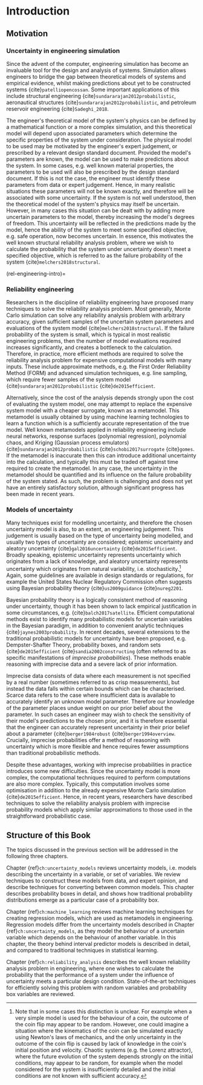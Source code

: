 # Introduction

## Motivation

### Uncertainty in engineering simulation

Since the advent of the computer, engineering simulation has become an
invaluable tool for the design and analysis of systems. Simulation
allows engineers to bridge the gap between theoretical models of systems
and empirical evidence, whilst making predictions about yet to be
constructed systems {cite}`patelliopencossan`. Some important applications of
this include structural engineering {cite}`sundararajan2012probabilistic`,
aeronautical structures {cite}`sundararajan2012probabilistic`, and petroleum
reservoir engineering {cite}`Sadeghi_2018`.

The engineer's theoretical model of the system's physics can be defined
by a mathematical function or a more complex simulation, and this
theoretical model will depend upon associated parameters which determine
the specific properties of the system under consideration. The physical
model to be used may be motivated by the engineer's expert judgement, or
prescribed by a relevant design standard document. Provided the model's
parameters are known, the model can be used to make predictions about
the system. In some cases, e.g. well known material properties, the
parameters to be used will also be prescribed by the design standard
document. If this is not the case, the engineer must identify these
parameters from data or expert judgement. Hence, in many realistic
situations these parameters will not be known exactly, and therefore
will be associated with some uncertainty. If the system is not well
understood, then the theoretical model of the system's physics may
itself be uncertain. However, in many cases this situation can be dealt
with by adding more uncertain parameters to the model, thereby
increasing the model's degrees of freedom. This uncertainty will be
reflected in the predictions made by the model, hence the ability of the
system to meet some specified objective, e.g. safe operation, now
becomes uncertain. In essence, this motivates the well known structural
reliability analysis problem, where we wish to calculate the probability
that the system under uncertainty doesn't meet a specified objective,
which is referred to as the failure probability of the system
{cite}`melchers2018structural`.

(rel-engineering-intro)=
### Reliability engineering

Researchers in the discipline of reliability engineering have proposed
many techniques to solve the reliability analysis problem. Most
generally, Monte Carlo simulation can solve any reliability analysis
problem with arbitrary accuracy, given sufficient samples of the
uncertain system parameters and evaluations of the system model
{cite}`melchers2018structural`. If the failure probability of the system is
small, which is typical in most realistic engineering problems, then the
number of model evaluations required increases significantly, and
creates a bottleneck to the calculation. Therefore, in practice, more
efficient methods are required to solve the reliability analysis problem
for expensive computational models with many inputs. These include
approximate methods, e.g. the First Order Reliability Method (FORM) and
advanced simulation techniques, e.g. line sampling, which require fewer
samples of the system model
{cite}`sundararajan2012probabilistic` {cite}`de2015efficient`.

Alternatively, since the cost of the analysis depends strongly upon the
cost of evaluating the system model, one may attempt to replace the
expensive system model with a cheaper surrogate, known as a metamodel.
This metamodel is usually obtained by using machine learning
technologies to learn a function which is a sufficiently accurate
representation of the true model. Well known metamodels applied in
reliability engineering include neural networks, response surfaces
(polynomial regression), polynomial chaos, and Kriging (Gaussian process
emulators)
{cite}`sundararajan2012probabilistic` {cite}`schobi2017surrogate` {cite}`gomes`. If the
metamodel is inaccurate then this can introduce additional uncertainty
into the calculation, and typically this must be traded off against time
required to create the metamodel. In any case, the uncertainty in the
metamodel should be quantified and its influence on the failure
probability of the system stated. As such, the problem is challenging
and does not yet have an entirely satisfactory solution, although
significant progress has been made in recent years.

### Models of uncertainty

Many techniques exist for modelling uncertainty, and therefore the
chosen uncertainty model is also, to an extent, an engineering
judgement. This judgement is usually based on the type of uncertainty
being modelled, and usually two types of uncertainty are considered;
epistemic uncertainty and aleatory uncertainty
{cite}`gal2016uncertainty` {cite}`de2015efficient`. Broadly speaking, epistemic
uncertainty represents uncertainty which originates from a lack of
knowledge, and aleatory uncertainty represents uncertainty which
originates from natural variability, i.e. stochasticity.[^1] Again, some
guidelines are available in design standards or regulations, for example
the United States Nuclear Regulatory Commission often suggests using
Bayesian probability theory {cite}`us2009guidance` {cite}`nureg2201`.

Bayesian probability theory is a logically consistent method of
reasoning under uncertainty, though it has been shown to lack empirical
justification in some circumstances, e.g. {cite}`balch2017satellite`. Efficient
computational methods exist to identify many probabilistic models for
uncertain variables in the Bayesian paradigm, in addition to convenient
analytic techniques {cite}`jaynes2003probability`. In recent decades, several
extensions to the traditional probabilistic models for uncertainty have
been proposed, e.g. Dempster-Shafter Theory, probability boxes, and
random sets {cite}`de2015efficient` {cite}`sandia2002constructing` (often referred
to as specific manifestations of *imprecise probabilities*). These
methods enable reasoning with imprecise data and a severe lack of prior
information.

Imprecise data consists of data where each measurement is not specified
by a real number (sometimes referred to as crisp measurements), but
instead the data falls within certain bounds which can be characterised.
Scarce data refers to the case where insufficient data is available to
accurately identify an unknown model parameter. Therefore our knowledge
of the parameter places undue weight on our prior belief about the
parameter. In such cases an engineer may wish to check the sensitivity
of their model's predictions to the chosen prior, and it is therefore
essential that the engineer can accurately represent uncertainty in
their prior belief about a parameter
{cite}`berger1984robust` {cite}`berger1994overview`. Crucially, imprecise
probabilities offer a method of reasoning with uncertainty which is more
flexible and hence requires fewer assumptions than traditional
probabilistic methods.

Despite these advantages, working with imprecise probabilities in
practice introduces some new difficulties. Since the uncertainty model
is more complex, the computational techniques required to perform
computations are also more complex. Typically, this computation involves
some optimisation in addition to the already expensive Monte Carlo
simulation {cite}`de2015efficient`. Hence, in recent years, researchers have
described techniques to solve the reliability analysis problem with
imprecise probability models which apply similar approximations to those
used in the straightforward probabilistic case.

Structure of this Book
------------------------

The topics discussed in the previous section will be addressed in the following three chapters.

Chapter {ref}`ch:uncertainty_models` reviews uncertainty models, i.e.
models describing the uncertainty in a variable, or set of variables. We
review techniques to construct these models from data, and expert
opinion, and describe techniques for converting between common models.
This chapter describes probability boxes in detail, and shows how
traditional probability distributions emerge as a particular case of a
probability box.

Chapter {ref}`ch:machine_learning` reviews machine learning techniques for
creating regression models, which are used as metamodels in engineering.
Regression models differ from the uncertainty models described in
Chapter {ref}`ch:uncertainty_models`, as they model the behaviour of a
uncertain variable which depends on the behaviour of another variable.
In this chapter, the theory behind interval predictor models is
described in detail, and compared to traditional techniques in
statistical learning.

Chapter {ref}`ch:reliability_analysis` describes the well known
reliability analysis problem in engineering, where one wishes to
calculate the probability that the performance of a system under the
influence of uncertainty meets a particular design condition.
State-of-the-art techniques for efficiently solving this problem with
random variables and probability box variables are reviewed.

[^1]: Note that in some cases this distinction is unclear. For example
    when a very simple model is used for the behaviour of a coin, the
    outcome of the coin flip may appear to be random. However, one could
    imagine a situation where the kinematics of the coin can be
    simulated exactly using Newton's laws of mechanics, and the only
    uncertainty in the outcome of the coin flip is caused by lack of
    knowledge in the coin's initial position and velocity. Chaotic
    systems (e.g. the Lorenz attractor), where the future evolution of
    the system depends strongly on the initial conditions, may appear to
    be random, for example when the model considered for the system is
    insufficiently detailed and the initial conditions are not known
    with sufficient accuracy.
